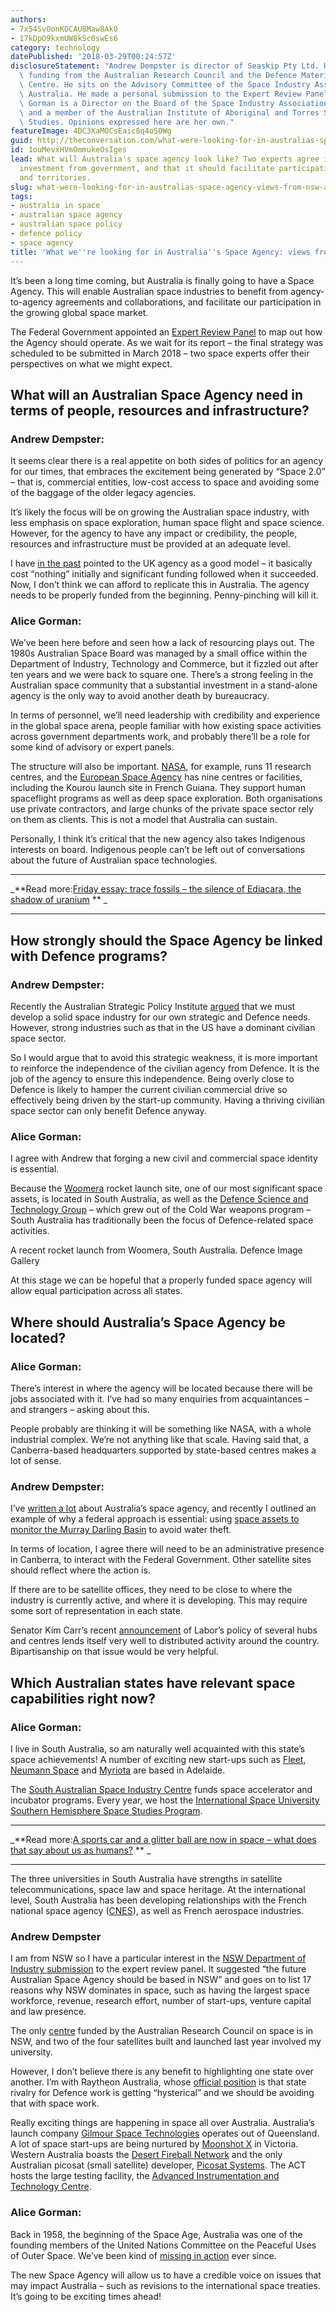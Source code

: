 ```yaml
---
authors:
- 7x54SvOonKOCAU8Maw8Ak0
- 17kDpO9kxmUW8kSc0swEs6
category: technology
datePublished: '2018-03-29T00:24:57Z'
disclosureStatement: "Andrew Dempster is director of Seaskip Pty Ltd. He receives\
  \ funding from the Australian Research Council and the Defence Materials Technology\
  \ Centre. He sits on the Advisory Committee of the Space Industry Association of\
  \ Australia. He made a personal submission to the Expert Review Panel. \n\nAlice\
  \ Gorman is a Director on the Board of the Space Industry Association of Australia,\
  \ and a member of the Australian Institute of Aboriginal and Torres Strait Islander\
  \ Studies. Opinions expressed here are her own."
featureImage: 4DC3XaMOCsEaic8q4oSOWg
guid: http://theconversation.com/what-were-looking-for-in-australias-space-agency-views-from-nsw-and-sa-92278
id: 1ouMevxHVmOmmukeOsIges
lead: What will Australia's space agency look like? Two experts agree it needs deliberate
  investment from government, and that it should facilitate participation across states
  and territories.
slug: what-were-looking-for-in-australias-space-agency-views-from-nsw-and-sa
tags:
- australia in space
- australian space agency
- australian space policy
- defence policy
- space agency
title: 'What we''re looking for in Australia''s Space Agency: views from NSW and SA'
---
```

It’s been a long time coming, but Australia is finally going to have a Space Agency. This will enable Australian space industries to benefit from agency-to-agency agreements and collaborations, and facilitate our participation in the growing global space market.

The Federal Government appointed an [Expert Review Panel](https://www.industry.gov.au/industry/IndustrySectors/space/Pages/Review-of-Australian-Space-Industry-Capability.aspx) to map out how the Agency should operate. As we wait for its report – the final strategy was scheduled to be submitted in March 2018 – two space experts offer their perspectives on what we might expect.


## What will an Australian Space Agency need in terms of people, resources and infrastructure?

### Andrew Dempster:

It seems clear there is a real appetite on both sides of politics for an agency for our times, that embraces the excitement being generated by “Space 2.0” – that is, commercial entities, low-cost access to space and avoiding some of the baggage of the older legacy agencies. 

It’s likely the focus will be on growing the Australian space industry, with less emphasis on space exploration, human space flight and space science. However, for the agency to have any impact or credibility, the people, resources and infrastructure must be provided at an adequate level. 

I have [in the past](https://theconversation.com/investing-in-space-what-the-uk-space-agency-can-teach-australia-28559) pointed to the UK agency as a good model – it basically cost “nothing” initially and significant funding followed when it succeeded. Now, I don’t think we can afford to replicate this in Australia. The agency needs to be properly funded from the beginning. Penny-pinching will kill it.


### Alice Gorman:

We’ve been here before and seen how a lack of resourcing plays out. The 1980s Australian Space Board was managed by a small office within the Department of Industry, Technology and Commerce, but it fizzled out after ten years and we were back to square one. There’s a strong feeling in the Australian space community that a substantial investment in a stand-alone agency is the only way to avoid another death by bureaucracy. 

In terms of personnel, we’ll need leadership with credibility and experience in the global space arena, people familiar with how existing space activities across government departments work, and probably there’ll be a role for some kind of advisory or expert panels.

The structure will also be important. [NASA](https://www.nasa.gov/), for example, runs 11 research centres, and the [European Space Agency](https://www.esa.int/ESA) has nine centres or facilities, including the Kourou launch site in French Guiana. They support human spaceflight programs as well as deep space exploration. Both organisations use private contractors, and large chunks of the private space sector rely on them as clients. This is not a model that Australia can sustain. 

Personally, I think it’s critical that the new agency also takes Indigenous interests on board. Indigenous people can’t be left out of conversations about the future of Australian space technologies.

* * *

_**Read more:[Friday essay: trace fossils – the silence of Ediacara, the shadow of uranium](http://theconversation.com/friday-essay-trace-fossils-the-silence-of-ediacara-the-shadow-of-uranium-72058) ** _

* * *

## How strongly should the Space Agency be linked with Defence programs?

### Andrew Dempster:

Recently the Australian Strategic Policy Institute [argued](https://www.aspi.org.au/report/australias-future-space) that we must develop a solid space industry for our own strategic and Defence needs. However, strong industries such as that in the US have a dominant civilian space sector. 

So I would argue that to avoid this strategic weakness, it is more important to reinforce the independence of the civilian agency from Defence. It is the job of the agency to ensure this independence. Being overly close to Defence is likely to hamper the current civilian commercial drive so effectively being driven by the start-up community. Having a thriving civilian space sector can only benefit Defence anyway.

### Alice Gorman:

I agree with Andrew that forging a new civil and commercial space identity is essential.

Because the [Woomera](http://www.defence.gov.au/woomera/about.htm) rocket launch site, one of our most significant space assets, is located in South Australia, as well as the [Defence Science and Technology Group](https://www.dst.defence.gov.au/) – which grew out of the Cold War weapons program – South Australia has traditionally been the focus of Defence-related space activities. 

A recent rocket launch from Woomera, South Australia. Defence Image Gallery

At this stage we can be hopeful that a properly funded space agency will allow equal participation across all states. 

## Where should Australia’s Space Agency be located?

### Alice Gorman:

There’s interest in where the agency will be located because there will be jobs associated with it. I’ve had so many enquiries from acquaintances – and strangers – asking about this. 

People probably are thinking it will be something like NASA, with a whole industrial complex. We’re not anything like that scale. Having said that, a Canberra-based headquarters supported by state-based centres makes a lot of sense.

### Andrew Dempster:

I’ve [written a lot](https://theconversation.com/profiles/andrew-dempster-254/articles) about Australia’s space agency, and recently I outlined an example of why a federal approach is essential: using [space assets to monitor the Murray Darling Basin](https://theconversation.com/preventing-murray-darling-water-theft-a-space-agency-can-help-australia-manage-federal-resources-83727) to avoid water theft. 


In terms of location, I agree there will need to be an administrative presence in Canberra, to interact with the Federal Government. Other satellite sites should reflect where the action is. 

If there are to be satellite offices, they need to be close to where the industry is currently active, and where it is developing. This may require some sort of representation in each state. 

Senator Kim Carr’s recent [announcement](http://www.senatorkimcarr.com/labor_to_create_space_industry_jobs) of Labor’s policy of several hubs and centres lends itself very well to distributed activity around the country. Bipartisanship on that issue would be very helpful.

## Which Australian states have relevant space capabilities right now?

### Alice Gorman:

I live in South Australia, so am naturally well acquainted with this state’s space achievements! A number of exciting new start-ups such as [Fleet](https://www.fleet.space/), [Neumann Space](http://neumannspace.com/) and [Myriota](http://myriota.com/) are based in Adelaide. 

The [South Australian Space Industry Centre](https://www.sasic.sa.gov.au/) funds space accelerator and incubator programs. Every year, we host the [International Space University Southern Hemisphere Space Studies Program](http://www.unisa.edu.au/spaceprogram). 

* * *

_**Read more:[A sports car and a glitter ball are now in space – what does that say about us as humans?](http://theconversation.com/a-sports-car-and-a-glitter-ball-are-now-in-space-what-does-that-say-about-us-as-humans-91156) ** _

* * *

The three universities in South Australia have strengths in satellite telecommunications, space law and space heritage. At the international level, South Australia has been developing relationships with the French national space agency ([CNES](https://cnes.fr/en)), as well as French aerospace industries. 

### Andrew Dempster

I am from NSW so I have a particular interest in the [NSW Department of Industry submission](https://consult.industry.gov.au/space-activities/review-of-australian-space-industry-capability/consultation/view_respondent?_b_index=120&uuId=173909982) to the expert review panel. It suggested “the future Australian Space Agency should be based in NSW” and goes on to list 17 reasons why NSW dominates in space, such as having the largest space workforce, revenue, research effort, number of start-ups, venture capital and law presence. 

The only [centre](http://www.acser.unsw.edu.au/) funded by the Australian Research Council on space is in NSW, and two of the four satellites built and launched last year involved my university.

However, I don’t believe there is any benefit to highlighting one state over another. I’m with Raytheon Australia, whose [official position](https://www.defenceconnect.com.au/key-enablers/1952-state-rivalry-for-defence-work-reaching-hysterics-raytheon-australia) is that state rivalry for Defence work is getting “hysterical” and we should be avoiding that with space work.


Really exciting things are happening in space all over Australia. Australia’s launch company [Gilmour Space Technologies](https://www.gspacetech.com/) operates out of Queensland. A lot of space start-ups are being nurtured by [Moonshot X](https://www.moonshotspace.co/) in Victoria. Western Australia boasts the [Desert Fireball Network](http://fireballsinthesky.com.au/) and the only Australian picosat (small satellite) developer, [Picosat Systems](http://picosat.systems/). The ACT hosts the large testing facility, the [Advanced Instrumentation and Technology Centre](http://rsaa.anu.edu.au/aitc).

### Alice Gorman:

Back in 1958, the beginning of the Space Age, Australia was one of the founding members of the United Nations Committee on the Peaceful Uses of Outer Space. We’ve been kind of [missing in action](https://theconversation.com/lost-in-space-australia-dwindled-from-space-leader-to-also-ran-in-50-years-83310) ever since. 

The new Space Agency will allow us to have a credible voice on issues that may impact Australia – such as revisions to the international space treaties. It’s going to be exciting times ahead!